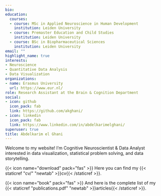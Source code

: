 ```yaml
---
bio: 
education:
  courses:
  - course: MSc in Applied Neuroscience in Human Development
    institution: Leiden University
  - course: Premaster Education and Child Studies
    institution: Leiden University
  - course: BSc in Biopharmaceutical Sciences
    institution: Leiden University
email: ""
highlight_name: true
interests:
- Neuroscience
- Quantitative Data Analysis
- Data Visualization
organizations:
- name: Erasmus University
  url: https://www.eur.nl/
role: Research Assistant at the Brain & Cognition Department
social:
- icon: github
  icon_pack: fab
  link: https://github.com/akghani/
- icon: linkedin
  icon_pack: fab
  link: https://www.linkedin.com/in/abdelkarimelghani/
superuser: true
title: Abdelkarim el Ghani
---
```


Welcome to my website!
I’m Cognitive Neuroscientist & Data Analyst interested in data visualization, statistical problem solving, and data storytelling.

{{< icon name="download" pack="fas" >}} Here you can find my {{< staticref "cv/" "newtab" >}}cv{{< /staticref >}}.

{{< icon name="book" pack="fas" >}} And here is the complete list of my {{< staticref "publications.pdf" "newtab" >}}articles{{< /staticref >}}.